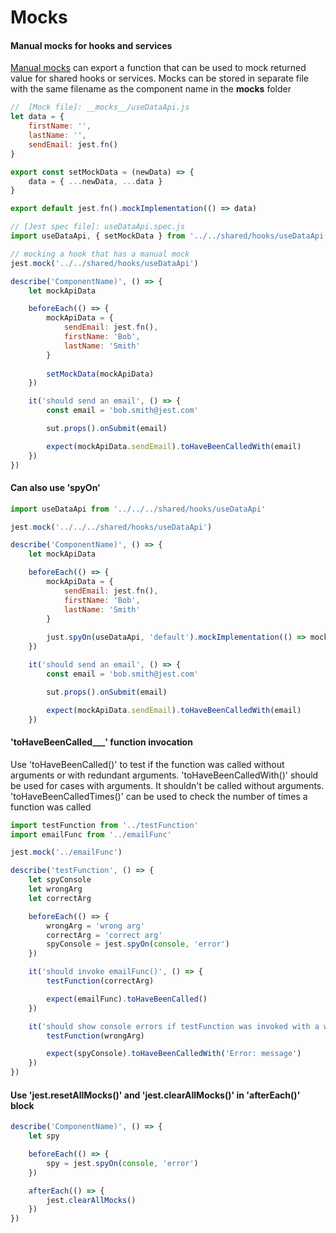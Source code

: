 # Mocks

#### Manual mocks for hooks and services
[Manual mocks](https://jestjs.io/docs/manual-mocks) can export a function that can be used to mock returned value for shared hooks or services.
Mocks can be stored in separate file with the same filename as the component name in the __mocks__ folder

```javascript
//  [Mock file]: __mocks__/useDataApi.js
let data = {
    firstName: '',
    lastName: '',
    sendEmail: jest.fn()
}

export const setMockData = (newData) => {
    data = { ...newData, ...data }
}

export default jest.fn().mockImplementation(() => data)
```

```javascript
// [Jest spec file]: useDataApi.spec.js
import useDataApi, { setMockData } from '../../shared/hooks/useDataApi'

// mocking a hook that has a manual mock
jest.mock('../../shared/hooks/useDataApi')

describe('ComponentName)', () => {
    let mockApiData

    beforeEach(() => {
        mockApiData = {
            sendEmail: jest.fn(),
            firstName: 'Bob',
            lastName: 'Smith'
        }
        
        setMockData(mockApiData)
    })

    it('should send an email', () => {
        const email = 'bob.smith@jest.com'

        sut.props().onSubmit(email)

        expect(mockApiData.sendEmail).toHaveBeenCalledWith(email)
    })
})
```

#### Can also use 'spyOn'
```javascript
import useDataApi from '../../../shared/hooks/useDataApi'

jest.mock('../../../shared/hooks/useDataApi')

describe('ComponentName)', () => {
    let mockApiData

    beforeEach(() => {
        mockApiData = {
            sendEmail: jest.fn(),
            firstName: 'Bob',
            lastName: 'Smith'
        }
        
        just.spyOn(useDataApi, 'default').mockImplementation(() => mockApiData)
    })

    it('should send an email', () => {
        const email = 'bob.smith@jest.com'

        sut.props().onSubmit(email)

        expect(mockApiData.sendEmail).toHaveBeenCalledWith(email)
    })
```

#### 'toHaveBeenCalled___' function invocation
Use 'toHaveBeenCalled()' to test if the function was called without arguments or with redundant arguments.
'toHaveBeenCalledWith()' should be used for cases with arguments. It shouldn't be called without arguments.
'toHaveBeenCalledTimes()' can be used to check the number of times a function was called

```javascript
import testFunction from '../testFunction'
import emailFunc from '../emailFunc'

jest.mock('../emailFunc')

describe('testFunction', () => {
    let spyConsole
    let wrongArg
    let correctArg

    beforeEach(() => {
        wrongArg = 'wrong arg'
        correctArg = 'correct arg'
        spyConsole = jest.spyOn(console, 'error')
    })

    it('should invoke emailFunc()', () => {
        testFunction(correctArg)

        expect(emailFunc).toHaveBeenCalled()
    })

    it('should show console errors if testFunction was invoked with a wrong argument', () => {
        testFunction(wrongArg)

        expect(spyConsole).toHaveBeenCalledWith('Error: message')
    })
})

```

#### Use 'jest.resetAllMocks()' and 'jest.clearAllMocks()' in 'afterEach()' block
```javascript
describe('ComponentName)', () => {
    let spy

    beforeEach(() => {
        spy = jest.spyOn(console, 'error')
    })

    afterEach(() => {
        jest.clearAllMocks()
    })
})
```
